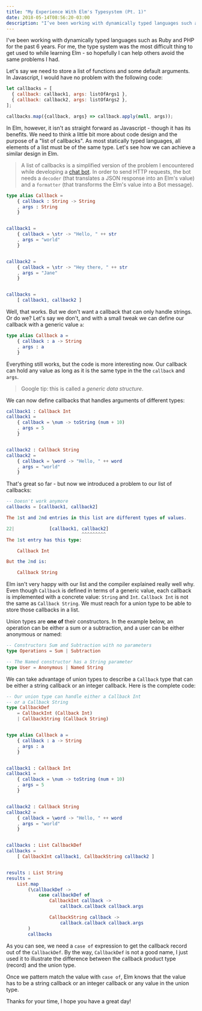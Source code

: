 ```yaml
---
title: "My Experience With Elm's Typesystem (Pt. 1)"
date: 2018-05-14T08:56:20-03:00
description: "I’ve been working with dynamically typed languages such as Ruby and PHP for the past 6 years. For me, the type system was the most difficult thing to get used to while learning Elm - so hopefully I can help others avoid the same problems I had."
---
```


I've been working with dynamically typed languages such as Ruby and PHP for the past 6 years. For me, the type system was the most difficult
thing to get used to while learning Elm - so hopefully I can help others avoid the same problems I had.

Let's say we need to store a list of functions and some default arguments. In Javascript, I would have no problem with the following code:

```javascript
let callbacks = [
  { callback: callback1, args: listOfArgs1 },
  { callback: callback2, args: listOfArgs2 },
];

callbacks.map({callback, args} => callback.apply(null, args));
```

In Elm, however, it isn't as straight forward as Javascript - though it has its benefits. We need to think a little bit more about code design and the purpose of a "list of callbacks". As most statically typed languages, all elements of a list must be of the same type. Let's see how we can achieve a similar design in Elm.

> A list of callbacks is a simplified version of the problem I encountered while developing a [chat bot](https://github.com/luiz-pv9/elm-chat-bot-example). In order to send HTTP requests, the bot needs a `decoder` (that translates a JSON response into an Elm's value) and a `formatter` (that transforms the Elm's value into a Bot message).

```elm
type alias Callback =
    { callback : String -> String
    , args : String
    }


callback1 =
    { callback = \str -> "Hello, " ++ str
    , args = "world"
    }


callback2 =
    { callback = \str -> "Hey there, " ++ str
    , args = "Jane"
    }


callbacks =
    [ callback1, callback2 ]
```

Well, that works. But we don't want a callback that can only handle strings. Or do we? Let's say we don't,
and with a small tweak we can define our callback with a generic value `a`:

```elm
type alias Callback a =
    { callback : a -> String
    , args : a
    }
```

Everything still works, but the code is more interesting now. Our callback can hold any value as long as it is the same type in the the `callback` and `args`.

> Google tip: this is called a *generic data structure*.

We can now define callbacks that handles arguments of different types:

```elm
callback1 : Callback Int
callback1 =
    { callback = \num -> toString (num + 10)
    , args = 5
    }


callback2 : Callback String
callback2 =
    { callback = \word -> "Hello, " ++ word
    , args = "world"
    }
```

That's great so far - but now we introduced a problem to our list of callbacks:

```elm
-- Doesn't work anymore
callbacks = [callback1, callback2]

The 1st and 2nd entries in this list are different types of values.

22|             [callback1, callback2]
                            ^^^^^^^^^
The 1st entry has this type:

    Callback Int

But the 2nd is:

    Callback String
```

Elm isn't very happy with our list and the compiler explained really well why. Even though `Callback` is defined in terms of a generic value, each callback is implemented with a concrete value: `String` and `Int`. `Callback Int` is not the same as `Callback String`. We must reach for a union type to be able to store those callbacks in a list.

Union types are **one of** their constructors. In the example below, an operation can be either a sum or a subtraction, and a user can be either anonymous or named:

```elm
-- Constructors Sum and Subtraction with no parameters
type Operations = Sum | Subtraction

-- The Named constructor has a String parameter
type User = Anonymous | Named String
```

We can take advantage of union types to describe a `Callback` type that can be either a string callback or an integer callback. Here is the complete code:

```elm
-- Our union type can handle either a Callback Int 
-- or a Callback String
type CallbackDef
    = CallbackInt (Callback Int)
    | CallbackString (Callback String)


type alias Callback a =
    { callback : a -> String
    , args : a
    }


callback1 : Callback Int
callback1 =
    { callback = \num -> toString (num + 10)
    , args = 5
    }


callback2 : Callback String
callback2 =
    { callback = \word -> "Hello, " ++ word
    , args = "world"
    }


callbacks : List CallbackDef
callbacks =
    [ CallbackInt callback1, CallbackString callback2 ]


results : List String
results =
    List.map
        (\callbackDef ->
            case callbackDef of
                CallbackInt callback ->
                    callback.callback callback.args

                CallbackString callback ->
                    callback.callback callback.args
        )
        callbacks
```

As you can see, we need a `case of` expression to get the callback record out of the `CallbackDef`. By the way, `CallbackDef` is not a good name, I just used it to illustrate the difference between the callback product type (record) and the union type.

Once we pattern match the value with `case of`, Elm knows that the value has to be a string callback or an integer callback or any value in the union type.

Thanks for your time, I hope you have a great day!
